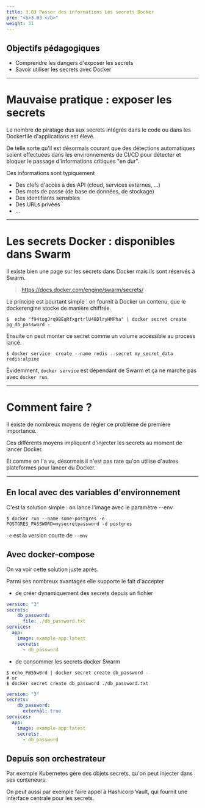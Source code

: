 ```yaml
---
title: 3.03 Passer des informations Les secrets Docker
pre: "<b>3.03 </b>"
weight: 31
---
```


## Objectifs pédagogiques
  - Comprendre les dangers d'exposer les secrets
  - Savoir utiliser les secrets avec Docker

--- 

# Mauvaise pratique : exposer les secrets  

Le nombre de piratage dus aux secrets intégrés dans le code ou dans les Dockerfile d'applications est élevé. 

De telle sorte qu'il est désormais courant que des détections automatiques soient effectuées dans les environnements de CI/CD pour détecter et bloquer le passage d'informations critiques "en dur".

Ces informations sont typiquement 

* Des clefs d'accès à des API (cloud, services externes, ...)
* Des mots de passe (de base de données, de stockage)
* Des identifiants sensibles 
* Des URLs privées
* ...

---

# Les secrets Docker : disponibles dans Swarm

Il existe bien une page sur les secrets dans Docker mais ils sont réservés à Swarm.

> https://docs.docker.com/engine/swarm/secrets/

Le principe est pourtant simple : on fournit à Docker un contenu, que le dockerengine stocke de manière chiffrée.

```shell
$  echo "f94togJrq9BEqRfxgrtrlU48DlryHMPha" | docker secret create pg_db_password -
```

Ensuite on peut monter ce secret comme un volume accessible au process lancé.

```shell
$ docker service  create --name redis --secret my_secret_data redis:alpine
```
Èvidemment, `docker service` est dépendant de Swarm et ça ne marche pas avec `docker run`.

---

# Comment faire ? 

Il existe de nombreux moyens de régler ce problème de première importance.

Ces différents moyens impliquent d'injecter les secrets au moment de lancer Docker.

Et comme on l'a vu, désormais il n'est pas rare qu'on utilise d'autres plateformes pour lancer du Docker.

---

## En local avec des variables d'environnement 

C'est la solution simple : on lance l'image avec le paramètre --env 

```shell
$ docker run --name some-postgres -e POSTGRES_PASSWORD=mysecretpassword -d postgres
```

`-e` est la version courte de `--env` 

## Avec docker-compose 

On va voir cette solution juste après.

Parmi ses nombreux avantages elle supporte le fait d'accepter 

- de créer dynamiquement des secrets depuis un fichier
```yaml
version: "3"
secrets:
    db_password:
      file: ./db_password.txt
services:
  app:
    image: example-app:latest
    secrets:
      - db_password
```
- de consommer les secrets docker Swarm
```shell
$ echo P@55w0rd | docker secret create db_password -
# or
$ docker secret create db_password ./db_password.txt

```
```yaml
version: "3"
secrets:
    db_password:
      external: true
services:
  app:
    image: example-app:latest
    secrets:
      - db_password
```

## Depuis son orchestrateur 

Par exemple Kubernetes gère des objets secrets, qu'on peut injecter dans ses conteneurs.

On peut aussi par exemple faire appel à Hashicorp Vault, qui fournit une interface centrale pour les secrets.
